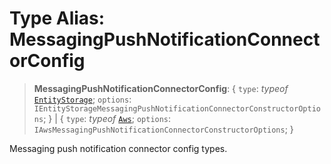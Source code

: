 # Type Alias: MessagingPushNotificationConnectorConfig

> **MessagingPushNotificationConnectorConfig**: \{ `type`: *typeof* [`EntityStorage`](../variables/MessagingPushNotificationConnectorType.md#entitystorage); `options`: `IEntityStorageMessagingPushNotificationConnectorConstructorOptions`; \} \| \{ `type`: *typeof* [`Aws`](../variables/MessagingPushNotificationConnectorType.md#aws); `options`: `IAwsMessagingPushNotificationConnectorConstructorOptions`; \}

Messaging push notification connector config types.
